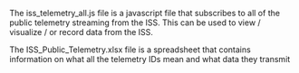 The iss_telemetry_all.js file is a javascript file that subscribes to all of the public telemetry streaming from the ISS. This can be used to view / visualize / or record data from the ISS. 

The ISS_Public_Telemetry.xlsx file is a spreadsheet that contains information on what all the telemetry IDs mean and what data they transmit
